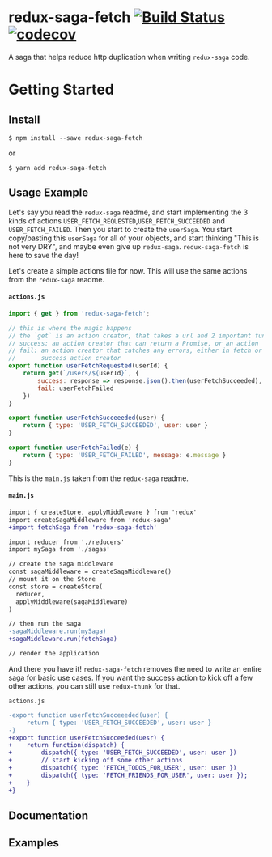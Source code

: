 # redux-saga-fetch  [![Build Status](https://travis-ci.org/dat2/redux-saga-fetch.svg?branch=master)](https://travis-ci.org/dat2/redux-saga-fetch) [![codecov](https://codecov.io/gh/dat2/redux-saga-fetch/branch/master/graph/badge.svg)](https://codecov.io/gh/dat2/redux-saga-fetch/)
A saga that helps reduce http duplication when writing `redux-saga` code.

# Getting Started

## Install

```
$ npm install --save redux-saga-fetch
```

or

```
$ yarn add redux-saga-fetch
```

## Usage Example
Let's say you read the `redux-saga` readme, and start implementing the 3 kinds
of actions `USER_FETCH_REQUESTED`,`USER_FETCH_SUCCEEDED` and `USER_FETCH_FAILED`.
Then you start to create the `userSaga`. You start copy/pasting this `userSaga`
for all of your objects, and start thinking "This is not very DRY", and maybe
even give up `redux-saga`. `redux-saga-fetch` is here to save the day!

Let's create a simple actions file for now. This will use the same actions from
the `redux-saga` readme.

#### `actions.js`
```javascript
import { get } from 'redux-saga-fetch';

// this is where the magic happens
// the `get` is an action creator, that takes a url and 2 important functions
// success: an action creator that can return a Promise, or an action
// fail: an action creator that catches any errors, either in fetch or in the
//       success action creator
export function userFetchRequested(userId) {
    return get(`/users/${userId}`, {
        success: response => response.json().then(userFetchSucceeded),
        fail: userFetchFailed
    })
}

export function userFetchSucceeeded(user) {
    return { type: 'USER_FETCH_SUCCEEDED', user: user }
}

export function userFetchFailed(e) {
    return { type: 'USER_FETCH_FAILED', message: e.message }
}
```

This is the `main.js` taken from the `redux-saga` readme.

#### `main.js`
```diff
import { createStore, applyMiddleware } from 'redux'
import createSagaMiddleware from 'redux-saga'
+import fetchSaga from 'redux-saga-fetch'

import reducer from './reducers'
import mySaga from './sagas'

// create the saga middleware
const sagaMiddleware = createSagaMiddleware()
// mount it on the Store
const store = createStore(
  reducer,
  applyMiddleware(sagaMiddleware)
)

// then run the saga
-sagaMiddleware.run(mySaga)
+sagaMiddleware.run(fetchSaga)

// render the application
```

And there you have it! `redux-saga-fetch` removes the need to write an entire
saga for basic use cases. If you want the success action to kick off a few other
actions, you can still use `redux-thunk` for that.

`actions.js`
```diff
-export function userFetchSucceeeded(user) {
-    return { type: 'USER_FETCH_SUCCEEDED', user: user }
-}
+export function userFetchSucceeded(uesr) {
+    return function(dispatch) {
+        dispatch({ type: 'USER_FETCH_SUCCEEDED', user: user })
+        // start kicking off some other actions
+        dispatch({ type: 'FETCH_TODOS_FOR_USER', user: user })
+        dispatch({ type: 'FETCH_FRIENDS_FOR_USER', user: user });
+    }
+}
```

## Documentation

## Examples
